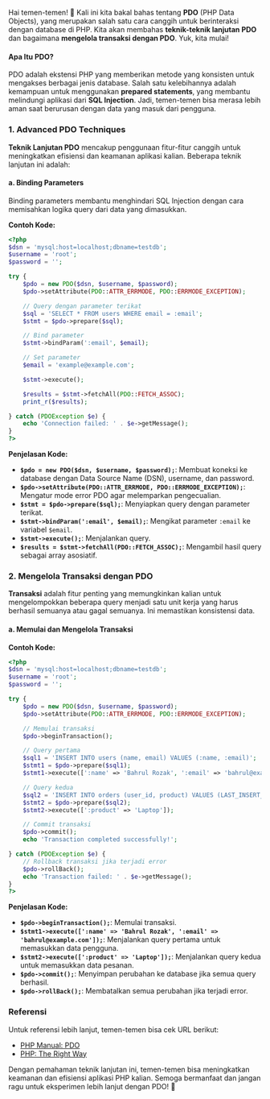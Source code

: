 Hai temen-temen! 🌟 Kali ini kita bakal bahas tentang **PDO** (PHP Data Objects), yang merupakan salah satu cara canggih untuk berinteraksi dengan database di PHP. Kita akan membahas **teknik-teknik lanjutan PDO** dan bagaimana **mengelola transaksi dengan PDO**. Yuk, kita mulai!

#### Apa Itu PDO?

PDO adalah ekstensi PHP yang memberikan metode yang konsisten untuk mengakses berbagai jenis database. Salah satu kelebihannya adalah kemampuan untuk menggunakan **prepared statements**, yang membantu melindungi aplikasi dari **SQL Injection**. Jadi, temen-temen bisa merasa lebih aman saat berurusan dengan data yang masuk dari pengguna.

### 1. Advanced PDO Techniques

**Teknik Lanjutan PDO** mencakup penggunaan fitur-fitur canggih untuk meningkatkan efisiensi dan keamanan aplikasi kalian. Beberapa teknik lanjutan ini adalah:

#### a. Binding Parameters

Binding parameters membantu menghindari SQL Injection dengan cara memisahkan logika query dari data yang dimasukkan. 

**Contoh Kode:**

```php
<?php
$dsn = 'mysql:host=localhost;dbname=testdb';
$username = 'root';
$password = '';

try {
    $pdo = new PDO($dsn, $username, $password);
    $pdo->setAttribute(PDO::ATTR_ERRMODE, PDO::ERRMODE_EXCEPTION);

    // Query dengan parameter terikat
    $sql = 'SELECT * FROM users WHERE email = :email';
    $stmt = $pdo->prepare($sql);

    // Bind parameter
    $stmt->bindParam(':email', $email);

    // Set parameter
    $email = 'example@example.com';

    $stmt->execute();

    $results = $stmt->fetchAll(PDO::FETCH_ASSOC);
    print_r($results);

} catch (PDOException $e) {
    echo 'Connection failed: ' . $e->getMessage();
}
?>
```

**Penjelasan Kode:**

- **`$pdo = new PDO($dsn, $username, $password);`**: Membuat koneksi ke database dengan Data Source Name (DSN), username, dan password.
- **`$pdo->setAttribute(PDO::ATTR_ERRMODE, PDO::ERRMODE_EXCEPTION);`**: Mengatur mode error PDO agar melemparkan pengecualian.
- **`$stmt = $pdo->prepare($sql);`**: Menyiapkan query dengan parameter terikat.
- **`$stmt->bindParam(':email', $email);`**: Mengikat parameter `:email` ke variabel `$email`.
- **`$stmt->execute();`**: Menjalankan query.
- **`$results = $stmt->fetchAll(PDO::FETCH_ASSOC);`**: Mengambil hasil query sebagai array asosiatif.

### 2. Mengelola Transaksi dengan PDO

**Transaksi** adalah fitur penting yang memungkinkan kalian untuk mengelompokkan beberapa query menjadi satu unit kerja yang harus berhasil semuanya atau gagal semuanya. Ini memastikan konsistensi data.

#### a. Memulai dan Mengelola Transaksi

**Contoh Kode:**

```php
<?php
$dsn = 'mysql:host=localhost;dbname=testdb';
$username = 'root';
$password = '';

try {
    $pdo = new PDO($dsn, $username, $password);
    $pdo->setAttribute(PDO::ATTR_ERRMODE, PDO::ERRMODE_EXCEPTION);

    // Memulai transaksi
    $pdo->beginTransaction();

    // Query pertama
    $sql1 = 'INSERT INTO users (name, email) VALUES (:name, :email)';
    $stmt1 = $pdo->prepare($sql1);
    $stmt1->execute([':name' => 'Bahrul Rozak', ':email' => 'bahrul@example.com']);

    // Query kedua
    $sql2 = 'INSERT INTO orders (user_id, product) VALUES (LAST_INSERT_ID(), :product)';
    $stmt2 = $pdo->prepare($sql2);
    $stmt2->execute([':product' => 'Laptop']);

    // Commit transaksi
    $pdo->commit();
    echo 'Transaction completed successfully!';

} catch (PDOException $e) {
    // Rollback transaksi jika terjadi error
    $pdo->rollBack();
    echo 'Transaction failed: ' . $e->getMessage();
}
?>
```

**Penjelasan Kode:**

- **`$pdo->beginTransaction();`**: Memulai transaksi.
- **`$stmt1->execute([':name' => 'Bahrul Rozak', ':email' => 'bahrul@example.com']);`**: Menjalankan query pertama untuk memasukkan data pengguna.
- **`$stmt2->execute([':product' => 'Laptop']);`**: Menjalankan query kedua untuk memasukkan data pesanan.
- **`$pdo->commit();`**: Menyimpan perubahan ke database jika semua query berhasil.
- **`$pdo->rollBack();`**: Membatalkan semua perubahan jika terjadi error.

### Referensi

Untuk referensi lebih lanjut, temen-temen bisa cek URL berikut:
- [PHP Manual: PDO](https://www.php.net/manual/en/book.pdo.php)
- [PHP: The Right Way](https://phptherightway.com/#pdo)

Dengan pemahaman teknik lanjutan ini, temen-temen bisa meningkatkan keamanan dan efisiensi aplikasi PHP kalian. Semoga bermanfaat dan jangan ragu untuk eksperimen lebih lanjut dengan PDO! 🚀
